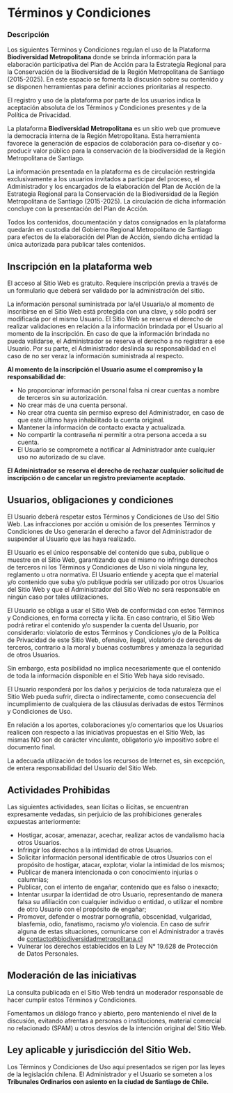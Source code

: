 # Términos y Condiciones
### Descripción

Los siguientes Términos y Condiciones regulan el uso de la Plataforma **Biodiversidad Metropolitana** donde se brinda información para la elaboración participativa del Plan de Acción para la Estrategia Regional para la Conservación de la Biodiversidad de la Región Metropolitana de Santiago (2015-2025). En este espacio se fomenta la discusión sobre su contenido y se disponen herramientas para definir acciones prioritarias al respecto.

El registro y uso de la plataforma por parte de los usuarios indica la aceptación absoluta de los Términos y Condiciones presentes y de la Política de Privacidad.

La plataforma **Biodiversidad Metropolitana** es un sitio web que promueve la democracia interna de la Región Metropolitana. Esta herramienta favorece la generación de espacios de colaboración para co-diseñar y co-producir valor público para la conservación de la biodiversidad de la Región Metropolitana de Santiago.

La información presentada en la plataforma es de circulación restringida exclusivamente a los usuarios invitados a participar del proceso, el Administrador y los encargados de la elaboración del Plan de Acción de la Estrategia Regional para la Conservación de la Biodiversidad de la Región Metropolitana de Santiago (2015-2025). La circulación de dicha información concluye con la presentación del Plan de Acción.

Todos los contenidos, documentación y datos consignados en la plataforma quedarán en custodia del Gobierno Regional Metropolitano de Santiago para efectos de la elaboración del Plan de Acción, siendo dicha entidad la única autorizada para publicar tales contenidos.


## Inscripción en la plataforma web

El acceso al Sitio Web es gratuito. Requiere inscripción previa a través de un formulario que deberá ser validado por la administración del sitio.

La información personal suministrada por la/el Usuaria/o al momento de inscribirse en el Sitio Web está protegida con una clave, y sólo podrá ser modificada por el mismo Usuario. El Sitio Web se reserva el derecho de realizar validaciones en relación a la información brindada por el Usuario al momento de la inscripción. En caso de que la información brindada no pueda validarse, el Administrador se reserva el derecho a no registrar a ese Usuario. Por su parte, el Administrador deslinda su responsabilidad en el caso de no ser veraz la información suministrada al respecto.


**Al momento de la inscripción el Usuario asume el compromiso y la responsabilidad de:**

* No proporcionar información personal falsa ni crear cuentas a nombre de terceros sin su autorización.
* No crear más de una cuenta personal.
* No crear otra cuenta sin permiso expreso del Administrador, en caso de que este último haya inhabilitado la cuenta original.
* Mantener la información de contacto exacta y actualizada.
* No compartir la contraseña ni permitir a otra persona acceda a su cuenta.
* El Usuario se compromete a notificar al Administrador ante cualquier uso no autorizado de su clave.


**El Administrador se reserva el derecho de rechazar cualquier solicitud de inscripción o de cancelar un registro previamente aceptado.**

## Usuarios, obligaciones y condiciones

El Usuario deberá respetar estos Términos y Condiciones de Uso del Sitio Web. Las infracciones por acción u omisión de los presentes Términos y Condiciones de Uso generarán el derecho a favor del Administrador de suspender al Usuario que las haya realizado.

El Usuario es el único responsable del contenido que suba, publique o muestre en el Sitio Web, garantizando que el mismo no infringe derechos de terceros ni los Términos y Condiciones de Uso ni viola ninguna ley, reglamento u otra normativa. El Usuario entiende y acepta que el material y/o contenido que suba y/o publique podría ser utilizado por otros Usuarios del Sitio Web y que el Administrador del Sitio Web no será responsable en ningún caso por tales utilizaciones.

El Usuario se obliga a usar el Sitio Web de conformidad con estos Términos y Condiciones, en forma correcta y lícita. En caso contrario, el Sitio Web podrá retirar el contenido y/o suspender la cuenta del Usuario, por considerarlo: violatorio de estos Términos y Condiciones y/o de la Política de Privacidad de este Sitio Web, ofensivo, ilegal, violatorio de derechos de terceros, contrario a la moral y buenas costumbres y amenaza la seguridad de otros Usuarios.

Sin embargo, esta posibilidad no implica necesariamente que el contenido de toda la información disponible en el Sitio Web haya sido revisado.

El Usuario responderá por los daños y perjuicios de toda naturaleza que el Sitio Web pueda sufrir, directa o indirectamente, como consecuencia del incumplimiento de cualquiera de las cláusulas derivadas de estos Términos y Condiciones de Uso.

En relación a los aportes, colaboraciones y/o comentarios que los Usuarios realicen con respecto a las iniciativas propuestas en el Sitio Web, las mismas NO son de carácter vinculante, obligatorio y/o impositivo sobre el documento final.

La adecuada utilización de todos los recursos de Internet es, sin excepción, de entera responsabilidad del Usuario del Sitio Web.


## Actividades Prohibidas

Las siguientes actividades, sean lícitas o ilícitas, se encuentran expresamente vedadas, sin perjuicio de las prohibiciones generales expuestas anteriormente:

* Hostigar, acosar, amenazar, acechar, realizar actos de vandalismo hacia otros Usuarios.
* Infringir los derechos a la intimidad de otros Usuarios.
* Solicitar información personal identificable de otros Usuarios con el propósito de hostigar, atacar, explotar, violar la intimidad de los mismos;
* Publicar de manera intencionada o con conocimiento injurias o calumnias;
* Publicar, con el intento de engañar, contenido que es falso o inexacto;
* Intentar usurpar la identidad de otro Usuario, representando de manera falsa su afiliación con cualquier individuo o entidad, o utilizar el nombre de otro Usuario con el propósito de engañar;
* Promover, defender o mostrar pornografía, obscenidad, vulgaridad, blasfemia, odio, fanatismo, racismo y/o violencia. En caso de sufrir alguna de estas situaciones, comunicarse con el Administrador a través de contacto@biodiversidadmetropolitana.cl
* Vulnerar los derechos establecidos en la Ley N° 19.628 de Protección de Datos Personales.



## Moderación de las iniciativas

La consulta publicada en el Sitio Web tendrá un moderador responsable de hacer cumplir estos Términos y Condiciones.

Fomentamos un diálogo franco y abierto, pero manteniendo el nivel de la discusión, evitando afrentas a personas o instituciones, material comercial no relacionado (SPAM) u otros desvíos de la intención original del Sitio Web.

## Ley aplicable y jurisdicción del Sitio Web.

Los Términos y Condiciones de Uso aquí presentados se rigen por las leyes de la legislación chilena. El Administrador y el Usuario se someten a los **Tribunales Ordinarios con asiento en la ciudad de Santiago de Chile.**
